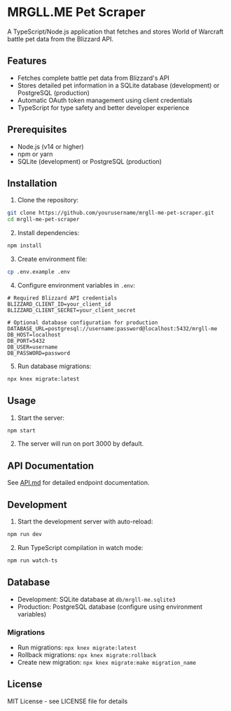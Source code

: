 # MRGLL.ME Pet Scraper

A TypeScript/Node.js application that fetches and stores World of Warcraft battle pet data from the Blizzard API.

## Features

-   Fetches complete battle pet data from Blizzard's API
-   Stores detailed pet information in a SQLite database (development) or PostgreSQL (production)
-   Automatic OAuth token management using client credentials
-   TypeScript for type safety and better developer experience

## Prerequisites

-   Node.js (v14 or higher)
-   npm or yarn
-   SQLite (development) or PostgreSQL (production)

## Installation

1. Clone the repository:

```bash
git clone https://github.com/yourusername/mrgll-me-pet-scraper.git
cd mrgll-me-pet-scraper
```

2. Install dependencies:

```bash
npm install
```

3. Create environment file:

```bash
cp .env.example .env
```

4. Configure environment variables in `.env`:

```
# Required Blizzard API credentials
BLIZZARD_CLIENT_ID=your_client_id
BLIZZARD_CLIENT_SECRET=your_client_secret

# Optional database configuration for production
DATABASE_URL=postgresql://username:password@localhost:5432/mrgll-me
DB_HOST=localhost
DB_PORT=5432
DB_USER=username
DB_PASSWORD=password
```

5. Run database migrations:

```bash
npx knex migrate:latest
```

## Usage

1. Start the server:

```bash
npm start
```

2. The server will run on port 3000 by default.

## API Documentation

See [API.md](API.md) for detailed endpoint documentation.

## Development

1. Start the development server with auto-reload:

```bash
npm run dev
```

2. Run TypeScript compilation in watch mode:

```bash
npm run watch-ts
```

## Database

-   Development: SQLite database at `db/mrgll-me.sqlite3`
-   Production: PostgreSQL database (configure using environment variables)

### Migrations

-   Run migrations: `npx knex migrate:latest`
-   Rollback migrations: `npx knex migrate:rollback`
-   Create new migration: `npx knex migrate:make migration_name`

## License

MIT License - see LICENSE file for details
